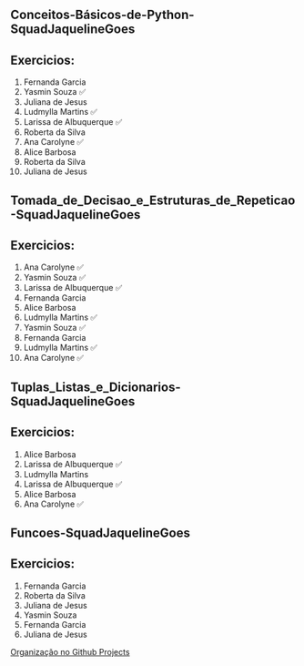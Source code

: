 ## Conceitos-Básicos-de-Python-SquadJaquelineGoes
## Exercicios:
1. Fernanda Garcia 
2. Yasmin Souza ✅ 
3. Juliana de Jesus 
4. Ludmylla Martins ✅ 
5. Larissa de Albuquerque ✅ 
6. Roberta da Silva 
7. Ana Carolyne ✅
8. Alice Barbosa 
9. Roberta da Silva 
10. Juliana de Jesus

## Tomada_de_Decisao_e_Estruturas_de_Repeticao-SquadJaquelineGoes
## Exercicios:
1. Ana Carolyne ✅
2. Yasmin Souza ✅ 
3. Larissa de Albuquerque ✅ 
4. Fernanda Garcia 
5. Alice Barbosa 
6. Ludmylla Martins ✅ 
7. Yasmin Souza ✅ 
8. Fernanda Garcia 
9. Ludmylla Martins ✅ 
10. Ana Carolyne ✅

## Tuplas_Listas_e_Dicionarios-SquadJaquelineGoes
## Exercicios:
1. Alice Barbosa 
2. Larissa de Albuquerque ✅ 
3. Ludmylla Martins 
4. Larissa de Albuquerque ✅ 
5. Alice Barbosa 
6. Ana Carolyne ✅

## Funcoes-SquadJaquelineGoes 
## Exercicios:
1. Fernanda Garcia 
2. Roberta da Silva 
3. Juliana de Jesus 
4. Yasmin Souza 
5. Fernanda Garcia 
6. Juliana de Jesus 

[Organização no Github Projects ](https://github.com/orgs/Squad-Jaqueline-Goes/projects/4/views/1)
